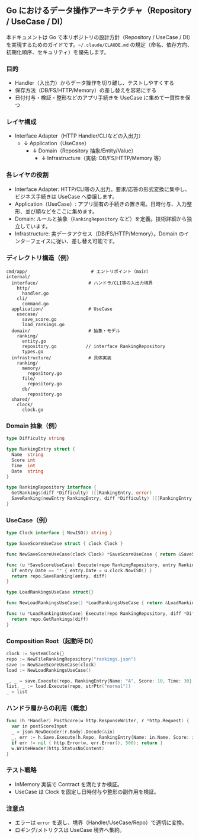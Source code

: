 ## Go におけるデータ操作アーキテクチャ（Repository / UseCase / DI）

本ドキュメントは Go で本リポジトリの設計方針（Repository / UseCase / DI）を実現するためのガイドです。`~/.claude/CLAUDE.md` の規定（命名、依存方向、初期化順序、セキュリティ）を優先します。

### 目的
- Handler（入出力）からデータ操作を切り離し、テストしやすくする
- 保存方法（DB/FS/HTTP/Memory）の差し替えを容易にする
- 日付付与・検証・整形などのアプリ手続きを UseCase に集めて一貫性を保つ

### レイヤ構成
- Interface Adapter（HTTP Handler/CLIなどの入出力）
  - ↓ Application（UseCase）
    - ↓ Domain（Repository 抽象/Entity/Value）
      - ↓ Infrastructure（実装: DB/FS/HTTP/Memory 等）

### 各レイヤの役割
- Interface Adapter: HTTP/CLI等の入出力。要求/応答の形式変換に集中し、ビジネス手続きは UseCase へ委譲します。
- Application（UseCase）: アプリ固有の手続きの置き場。日時付与、入力整形、並び順などをここに集めます。
- Domain: ルールと抽象（`RankingRepository` など）を定義。技術詳細から独立しています。
- Infrastructure: 実データアクセス（DB/FS/HTTP/Memory）。Domain のインターフェイスに従い、差し替え可能です。

### ディレクトリ構造（例）
```
cmd/app/                        # エントリポイント（main）
internal/
  interface/                   # ハンドラ/CLI等の入出力境界
    http/
      handler.go
    cli/
      command.go
  application/                 # UseCase
    usecase/
      save_score.go
      load_rankings.go
  domain/                      # 抽象・モデル
    ranking/
      entity.go
      repository.go           // interface RankingRepository
      types.go
  infrastructure/              # 具体実装
    ranking/
      memory/
        repository.go
      file/
        repository.go
      db/
        repository.go
  shared/
    clock/
      clock.go
```

### Domain 抽象（例）
```go
type Difficulty string

type RankingEntry struct {
  Name  string
  Score int
  Time  int
  Date  string
}

type RankingRepository interface {
  GetRankings(diff *Difficulty) ([]RankingEntry, error)
  SaveRanking(newEntry RankingEntry, diff *Difficulty) ([]RankingEntry, error)
}
```

### UseCase（例）
```go
type Clock interface { NowISO() string }

type SaveScoreUseCase struct { clock Clock }

func NewSaveScoreUseCase(clock Clock) *SaveScoreUseCase { return &SaveScoreUseCase{clock: clock} }

func (u *SaveScoreUseCase) Execute(repo RankingRepository, entry RankingEntry, diff *Difficulty) ([]RankingEntry, error) {
  if entry.Date == "" { entry.Date = u.clock.NowISO() }
  return repo.SaveRanking(entry, diff)
}

type LoadRankingsUseCase struct{}

func NewLoadRankingsUseCase() *LoadRankingsUseCase { return &LoadRankingsUseCase{} }

func (u *LoadRankingsUseCase) Execute(repo RankingRepository, diff *Difficulty) ([]RankingEntry, error) {
  return repo.GetRankings(diff)
}
```

### Composition Root（起動時 DI）
```go
clock := SystemClock{}
repo := NewFileRankingRepository("rankings.json")
save := NewSaveScoreUseCase(clock)
load := NewLoadRankingsUseCase()

_, _ = save.Execute(repo, RankingEntry{Name: "A", Score: 10, Time: 30}, strPtr("normal"))
list, _ := load.Execute(repo, strPtr("normal"))
_ = list
```

### ハンドラ層からの利用（概念）
```go
func (h *Handler) PostScore(w http.ResponseWriter, r *http.Request) {
  var in postScoreInput
  _ = json.NewDecoder(r.Body).Decode(&in)
  _, err := h.Save.Execute(h.Repo, RankingEntry{Name: in.Name, Score: in.Score, Time: in.Time}, strPtr(in.Difficulty))
  if err != nil { http.Error(w, err.Error(), 500); return }
  w.WriteHeader(http.StatusNoContent)
}
```

### テスト戦略
- InMemory 実装で Contract を満たすか検証。
- UseCase は Clock を固定し日時付与や整形の副作用を検証。

### 注意点
- エラーは `error` を返し、境界（Handler/UseCase/Repo）で適切に変換。
- ロギング/メトリクスは UseCase 境界へ集約。


